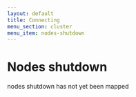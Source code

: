 ```yaml
---
layout: default
title: Connecting
menu_section: cluster
menu_item: nodes-shutdown
---
```


# Nodes shutdown

nodes shutdown has not yet been mapped

